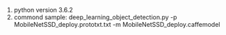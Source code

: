 1. python version 3.6.2
2. commond sample: deep_learning_object_detection.py -p MobileNetSSD_deploy.prototxt.txt -m MobileNetSSD_deploy.caffemodel
